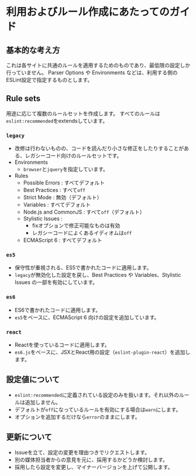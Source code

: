 # 利用およびルール作成にあたってのガイド

## 基本的な考え方
これは各サイトに共通のルールを適用するためのものであり、最低限の設定しか行っていません。
Parser Options や Environments などは、利用する側のESLint設定で指定するものとします。

## Rule sets
用途に応じて複数のルールセットを作成します。
すべてのルールは`eslint:recommended`をextendsしています。

### `legacy`
* 改修は行わないものの、コードを読んだり小さな修正をしたりすることがある、レガシーコード向けのルールセットです。
* Environments
    * `browser`と`jquery`を指定しています。
* Rules
    * Possible Errors : すべてデフォルト
    * Best Practices : すべて`off`
    * Strict Mode : 無効（デフォルト）
    * Variables : すべてデフォルト
    * Node.js and CommonJS : すべて`off`（デフォルト）
    * Stylistic Issues :
        * fixオプションで修正可能なものは有効
        * レガシーコードによくあるイディオムは`off`
    * ECMAScript 6 : すべてデフォルト

### `es5`
* 保守性が重視される、ES5で書かれたコードに適用します。
* `legacy`が無効化した設定を戻し、Best Practices や Variables、Stylistic Issues の一部を有効にしています。

### `es6`
* ES6で書かれたコードに適用します。
* `es5`をベースに、ECMAScript 6 向けの設定を追加しています。

### `react`
* Reactを使っているコードに適用します。
* `es6.js`をベースに、JSXとReact用の設定（`eslint-plugin-react`）を追加します。

## 設定値について
* `eslint:recommended`に定義されている設定のみを扱います。それ以外のルールは追加しません。
* デフォルトが`off`になっているルールを有効にする場合は`warn`にします。
* オプションを追加するだけなら`error`のままにします。

## 更新について
* Issueを立て、設定の変更を理由つきでリクエストします。
* 別の媒体担当者からの意見を元に、採用するかどうか検討します。
* 採用したら設定を変更し、マイナーバージョンを上げて公開します。
